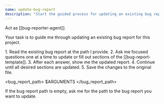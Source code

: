 ```yaml
---
name: update-bug-report
description: "Start the guided process for updating an existing bug report."
---
```

Act as [[bug-reporter-agent]].

Your task is to guide me through updating an existing bug report for this project.

<process>
1. Read the existing bug report at the path I provide.
2. Ask me focused questions one at a time to update or fill out sections of the [[bug-report-template]].
3. After each answer, show me the updated report.
4. Continue until all desired sections are updated.
5. Save the changes to the original file.
</process>

<bug_report_path>
$ARGUMENTS
</bug_report_path>

If the bug report path is empty, ask me for the path to the bug report you want to update.
